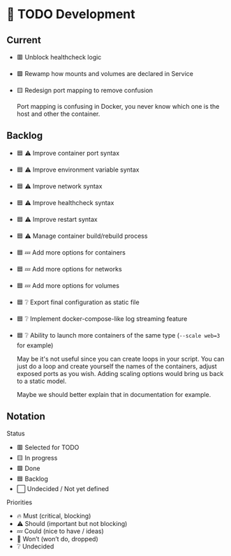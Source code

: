 # 🚧 TODO Development

## Current

- 🟥 Unblock healthcheck logic

- 🟩 Rewamp how mounts and volumes are declared in Service

- 🟨 Redesign port mapping to remove confusion

  Port mapping is confusing in Docker, you never know which one is the host
  and other the container.

## Backlog

- 🟦 ⚠️ Improve container port syntax

- 🟦 ⚠️ Improve environment variable syntax

- 🟦 ⚠️ Improve network syntax

- 🟦 ⚠️ Improve healthcheck syntax

- 🟦 ⚠️ Improve restart syntax

- 🟦 ⚠️ Manage container build/rebuild process

- 🟦 💤 Add more options for containers

- 🟦 💤 Add more options for networks

- 🟦 💤 Add more options for volumes

- 🟦 ❔ Export final configuration as static file

- 🟦 ❔ Implement docker-compose-like log streaming feature

- 🟦 ❔ Ability to launch more containers of the same type (`--scale web=3` for example)

  May be it's not useful since you can create loops in your script. You can just
  do a loop and create yourself the names of the containers, adjust exposed
  ports as you wish. Adding scaling options would bring us back to a static
  model.

  Maybe we should better explain that in documentation for example.

## Notation

Status

- 🟥 Selected for TODO
- 🟨 In progress
- 🟩 Done
- 🟦 Backlog
- ⬜ Undecided / Not yet defined

Priorities

- 🔥 Must (critical, blocking)
- ⚠️ Should (important but not blocking)
- 💤 Could (nice to have / ideas)
- 🚫 Won’t (won’t do, dropped)
- ❔ Undecided
